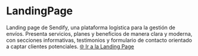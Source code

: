 # LandingPage
Landing page de Sendify, una plataforma logística para la gestión de envíos. Presenta servicios, planes y beneficios de manera clara y moderna, con secciones informativas, testimonios y formulario de contacto orientado a captar clientes potenciales.
[🌐 Ir a la Landing Page](https://sendifi.github.io/LandingPage/)
